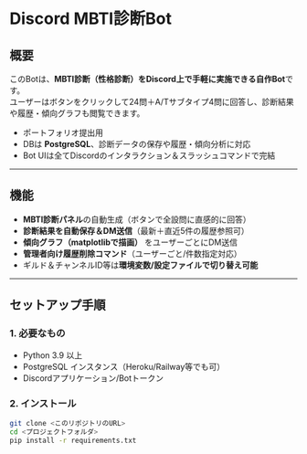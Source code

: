 # Discord MBTI診断Bot

## 概要

このBotは、**MBTI診断（性格診断）をDiscord上で手軽に実施できる自作Bot**です。  
ユーザーはボタンをクリックして24問＋A/Tサブタイプ4問に回答し、診断結果や履歴・傾向グラフも閲覧できます。

- ポートフォリオ提出用
- DBは **PostgreSQL**、診断データの保存や履歴・傾向分析に対応
- Bot UIは全てDiscordのインタラクション＆スラッシュコマンドで完結

---

## 機能

- **MBTI診断パネル**の自動生成（ボタンで全設問に直感的に回答）
- **診断結果を自動保存＆DM送信**（最新＋直近5件の履歴参照可）
- **傾向グラフ（matplotlibで描画）** をユーザーごとにDM送信
- **管理者向け履歴削除コマンド**（ユーザーごと/件数指定対応）
- ギルド＆チャンネルID等は**環境変数/設定ファイルで切り替え可能**

---

## セットアップ手順

### 1. 必要なもの

- Python 3.9 以上
- PostgreSQL インスタンス（Heroku/Railway等でも可）
- Discordアプリケーション/Botトークン

### 2. インストール

```bash
git clone <このリポジトリのURL>
cd <プロジェクトフォルダ>
pip install -r requirements.txt
